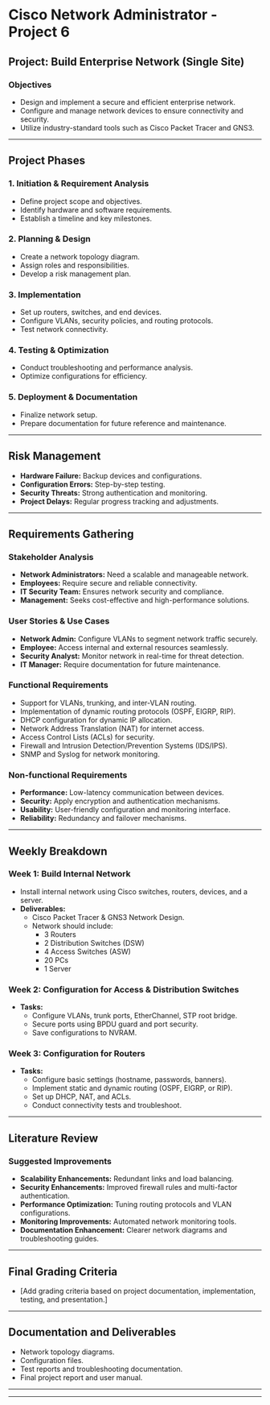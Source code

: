 # Cisco Network Administrator - Project 6

## Project: Build Enterprise Network (Single Site)

### Objectives
- Design and implement a secure and efficient enterprise network.
- Configure and manage network devices to ensure connectivity and security.
- Utilize industry-standard tools such as Cisco Packet Tracer and GNS3.

---

## Project Phases

### 1. Initiation & Requirement Analysis
- Define project scope and objectives.
- Identify hardware and software requirements.
- Establish a timeline and key milestones.

### 2. Planning & Design
- Create a network topology diagram.
- Assign roles and responsibilities.
- Develop a risk management plan.

### 3. Implementation
- Set up routers, switches, and end devices.
- Configure VLANs, security policies, and routing protocols.
- Test network connectivity.

### 4. Testing & Optimization
- Conduct troubleshooting and performance analysis.
- Optimize configurations for efficiency.

### 5. Deployment & Documentation
- Finalize network setup.
- Prepare documentation for future reference and maintenance.

---

## Risk Management
- **Hardware Failure:** Backup devices and configurations.
- **Configuration Errors:** Step-by-step testing.
- **Security Threats:** Strong authentication and monitoring.
- **Project Delays:** Regular progress tracking and adjustments.

---

## Requirements Gathering

### Stakeholder Analysis
- **Network Administrators:** Need a scalable and manageable network.
- **Employees:** Require secure and reliable connectivity.
- **IT Security Team:** Ensures network security and compliance.
- **Management:** Seeks cost-effective and high-performance solutions.

### User Stories & Use Cases
- **Network Admin:** Configure VLANs to segment network traffic securely.
- **Employee:** Access internal and external resources seamlessly.
- **Security Analyst:** Monitor network in real-time for threat detection.
- **IT Manager:** Require documentation for future maintenance.

### Functional Requirements
- Support for VLANs, trunking, and inter-VLAN routing.
- Implementation of dynamic routing protocols (OSPF, EIGRP, RIP).
- DHCP configuration for dynamic IP allocation.
- Network Address Translation (NAT) for internet access.
- Access Control Lists (ACLs) for security.
- Firewall and Intrusion Detection/Prevention Systems (IDS/IPS).
- SNMP and Syslog for network monitoring.

### Non-functional Requirements
- **Performance:** Low-latency communication between devices.
- **Security:** Apply encryption and authentication mechanisms.
- **Usability:** User-friendly configuration and monitoring interface.
- **Reliability:** Redundancy and failover mechanisms.

---

## Weekly Breakdown

### Week 1: Build Internal Network
- Install internal network using Cisco switches, routers, devices, and a server.
- **Deliverables:**
  - Cisco Packet Tracer & GNS3 Network Design.
  - Network should include:
    - 3 Routers
    - 2 Distribution Switches (DSW)
    - 4 Access Switches (ASW)
    - 20 PCs
    - 1 Server

### Week 2: Configuration for Access & Distribution Switches
- **Tasks:**
  - Configure VLANs, trunk ports, EtherChannel, STP root bridge.
  - Secure ports using BPDU guard and port security.
  - Save configurations to NVRAM.

### Week 3: Configuration for Routers
- **Tasks:**
  - Configure basic settings (hostname, passwords, banners).
  - Implement static and dynamic routing (OSPF, EIGRP, or RIP).
  - Set up DHCP, NAT, and ACLs.
  - Conduct connectivity tests and troubleshoot.

---

## Literature Review

### Suggested Improvements
- **Scalability Enhancements:** Redundant links and load balancing.
- **Security Enhancements:** Improved firewall rules and multi-factor authentication.
- **Performance Optimization:** Tuning routing protocols and VLAN configurations.
- **Monitoring Improvements:** Automated network monitoring tools.
- **Documentation Enhancement:** Clearer network diagrams and troubleshooting guides.

---

## Final Grading Criteria
- [Add grading criteria based on project documentation, implementation, testing, and presentation.]

---

## Documentation and Deliverables
- Network topology diagrams.
- Configuration files.
- Test reports and troubleshooting documentation.
- Final project report and user manual.

---


---

